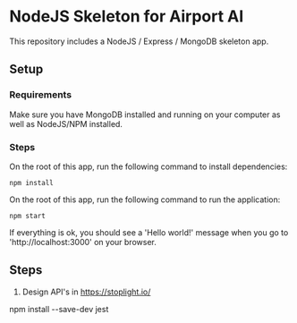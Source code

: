# NodeJS Skeleton for Airport AI

This repository includes a NodeJS / Express / MongoDB skeleton app.

## Setup

### Requirements

Make sure you have MongoDB installed and running on your computer as well as NodeJS/NPM installed.

### Steps

On the root of this app, run the following command to install dependencies:

```
npm install
```

On the root of this app, run the following command to run the application:

```
npm start
```

If everything is ok, you should see a 'Hello world!' message when you go to 'http://localhost:3000' on your browser.

## Steps

1.  Design API's in https://stoplight.io/

npm install --save-dev jest
